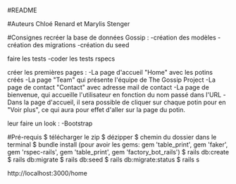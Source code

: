 #README

#Auteurs
Chloé Renard et Marylis Stenger

#Consignes
recréer la base de données Gossip : -création des modèles -création des migrations -création du seed

faire les tests -coder les tests rspecs

créer les premières pages : -La page d'accueil "Home" avec les potins créés -La page "Team" qui présente l'équipe de The Gossip Project -La page de contact "Contact" avec adresse mail de contact -La page de bienvenue, qui accueille l'utilisateur en fonction du nom passé dans l'URL -Dans la page d'accueil, il sera possible de cliquer sur chaque potin pour en "Voir plus", ce qui aura pour effet d'aller sur la page du potin.

leur faire un look : -Bootstrap

#Pré-requis
$ télécharger le zip $ dézipper $ chemin du dossier dans le terminal $ bundle install (pour avoir les gems: gem 'table_print', gem 'faker', gem 'rspec-rails', gem 'table_print', gem 'factory_bot_rails') $ rails db:create $ rails db:migrate $ rails db:seed $ rails db:migrate:status $ rails s

http://localhost:3000/home